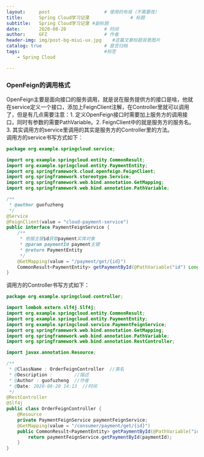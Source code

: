 ```yaml
---
layout:     post                    # 使用的布局（不需要改）
title:      Spring Cloud学习记录               # 标题 
subtitle:   Spring Cloud学习记录 #副标题
date:       2020-08-20              # 时间
author:     GFZ                     # 作者
header-img: img/post-bg-miui-ux.jpg    #这篇文章标题背景图片
catalog: true                       # 是否归档
tags:                               #标签
    - Spring Cloud

---   
```

### OpenFeign的调用格式
OpenFeign主要是面向接口的服务调用，就是说在服务提供方的接口是啥，他就在service定义一个接口，添加上FeignClient注解，在Controller里就可以调用了，但是有几点需要注意：1. 定义OpenFeign接口时需要加上服务方的调用接口，同时有参数的需要PathVariable。2. FeignClient中的就是服务方的服务名。3. 其实调用方的service里调用的其实是服务方的Controller里的方法。  
调用方的service书写方式如下：
```java
package org.example.springcloud.service;

import org.example.springcloud.entity.CommonResult;
import org.example.springcloud.entity.PaymentEntity;
import org.springframework.cloud.openfeign.FeignClient;
import org.springframework.stereotype.Service;
import org.springframework.web.bind.annotation.GetMapping;
import org.springframework.web.bind.annotation.PathVariable;

/**
 * @author guofuzheng
 */
@Service
@FeignClient(value = "cloud-payment-service")
public interface PaymentFeignService {
    /**
     * 依据主键id获取payment实体对象
     * @param paymentId payment主键
     * @return PaymentEntity
     */
    @GetMapping(value = "/payment/get/{id}")
    CommonResult<PaymentEntity> getPaymentById(@PathVariable("id") Long paymentId);
}
```   
调用方的Controller书写方式如下：
```java
package org.example.springcloud.controller;

import lombok.extern.slf4j.Slf4j;
import org.example.springcloud.entity.CommonResult;
import org.example.springcloud.entity.PaymentEntity;
import org.example.springcloud.service.PaymentFeignService;
import org.springframework.web.bind.annotation.GetMapping;
import org.springframework.web.bind.annotation.PathVariable;
import org.springframework.web.bind.annotation.RestController;

import javax.annotation.Resource;

/**
 * @ClassName : OrderFeignController  //类名
 * @Description :        //描述
 * @Author : guofuzheng  //作者
 * @Date: 2020-08-20 14:13  //时间
 */
@RestController
@Slf4j
public class OrderFeignController {
    @Resource
    private PaymentFeignService paymentFeignService;
    @GetMapping(value = "/consumer/payment/get/{id}")
    public CommonResult<PaymentEntity> getPaymentById(@PathVariable("id") Long paymentId){
        return paymentFeignService.getPaymentById(paymentId);
    }
}
```
